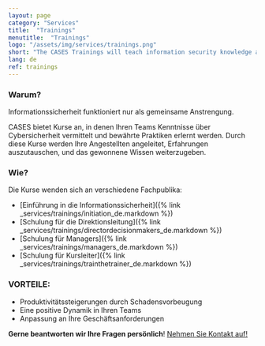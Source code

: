 ```yaml
---
layout: page
category: "Services"
title:  "Trainings"
menutitle:  "Trainings"
logo: "/assets/img/services/trainings.png"
short: "The CASES Trainings will teach information security knowledge and good practices to you and your teams."
lang: de
ref: trainings
---
```

### Warum?
Informationssicherheit funktioniert nur als gemeinsame Anstrengung.

CASES bietet Kurse an, in denen Ihren Teams Kenntnisse über Cybersicherheit vermittelt und bewährte Praktiken erlernt werden. Durch diese Kurse werden Ihre Angestellten angeleitet, Erfahrungen auszutauschen, und  das gewonnene Wissen weiterzugeben.


### Wie?
Die Kurse wenden sich an verschiedene Fachpublika:

* [Einführung in die Informationssicherheit]({% link _services/trainings/initiation_de.markdown %})
* [Schulung für die Direktionsleitung]({% link _services/trainings/directordecisionmakers_de.markdown %})
* [Schulung für Managers]({% link _services/trainings/managers_de.markdown %})
* [Schulung für Kursleiter]({% link _services/trainings/trainthetrainer_de.markdown %})


### VORTEILE:

* Produktivitätssteigerungen durch Schadensvorbeugung
* Eine positive Dynamik in Ihren Teams
* Anpassung an Ihre Geschäftsanforderungen

**Gerne beantworten wir Ihre Fragen persönlich**! [Nehmen Sie Kontakt auf!](mailto:info@cases.lu?subject=Formations%20CASES)
